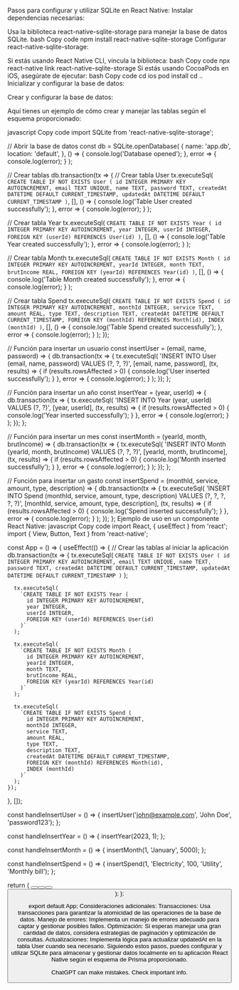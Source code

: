 Pasos para configurar y utilizar SQLite en React Native:
Instalar dependencias necesarias:

Usa la biblioteca react-native-sqlite-storage para manejar la base de datos SQLite.
bash
Copy code
npm install react-native-sqlite-storage
Configurar react-native-sqlite-storage:

Si estás usando React Native CLI, vincula la biblioteca:
bash
Copy code
npx react-native link react-native-sqlite-storage
Si estás usando CocoaPods en iOS, asegúrate de ejecutar:
bash
Copy code
cd ios
pod install
cd ..
Inicializar y configurar la base de datos:

Crear y configurar la base de datos:

Aquí tienes un ejemplo de cómo crear y manejar las tablas según el esquema proporcionado:

javascript
Copy code
import SQLite from 'react-native-sqlite-storage';

// Abrir la base de datos
const db = SQLite.openDatabase(
{
name: 'app.db',
location: 'default',
},
() => { console.log('Database opened'); },
error => { console.log(error); }
);

// Crear tablas
db.transaction(tx => {
// Crear tabla User
tx.executeSql(
`CREATE TABLE IF NOT EXISTS User (
      id INTEGER PRIMARY KEY AUTOINCREMENT,
      email TEXT UNIQUE,
      name TEXT,
      password TEXT,
      createdAt DATETIME DEFAULT CURRENT_TIMESTAMP,
      updatedAt DATETIME DEFAULT CURRENT_TIMESTAMP
    )`,
[],
() => { console.log('Table User created successfully'); },
error => { console.log(error); }
);

// Crear tabla Year
tx.executeSql(
`CREATE TABLE IF NOT EXISTS Year (
      id INTEGER PRIMARY KEY AUTOINCREMENT,
      year INTEGER,
      userId INTEGER,
      FOREIGN KEY (userId) REFERENCES User(id)
    )`,
[],
() => { console.log('Table Year created successfully'); },
error => { console.log(error); }
);

// Crear tabla Month
tx.executeSql(
`CREATE TABLE IF NOT EXISTS Month (
      id INTEGER PRIMARY KEY AUTOINCREMENT,
      yearId INTEGER,
      month TEXT,
      brutIncome REAL,
      FOREIGN KEY (yearId) REFERENCES Year(id)
    )`,
[],
() => { console.log('Table Month created successfully'); },
error => { console.log(error); }
);

// Crear tabla Spend
tx.executeSql(
`CREATE TABLE IF NOT EXISTS Spend (
      id INTEGER PRIMARY KEY AUTOINCREMENT,
      monthId INTEGER,
      service TEXT,
      amount REAL,
      type TEXT,
      description TEXT,
      createdAt DATETIME DEFAULT CURRENT_TIMESTAMP,
      FOREIGN KEY (monthId) REFERENCES Month(id),
      INDEX (monthId)
    )`,
[],
() => { console.log('Table Spend created successfully'); },
error => { console.log(error); }
);
});

// Función para insertar un usuario
const insertUser = (email, name, password) => {
db.transaction(tx => {
tx.executeSql(
'INSERT INTO User (email, name, password) VALUES (?, ?, ?)',
[email, name, password],
(tx, results) => {
if (results.rowsAffected > 0) {
console.log('User inserted successfully');
}
},
error => { console.log(error); }
);
});
};

// Función para insertar un año
const insertYear = (year, userId) => {
db.transaction(tx => {
tx.executeSql(
'INSERT INTO Year (year, userId) VALUES (?, ?)',
[year, userId],
(tx, results) => {
if (results.rowsAffected > 0) {
console.log('Year inserted successfully');
}
},
error => { console.log(error); }
);
});
};

// Función para insertar un mes
const insertMonth = (yearId, month, brutIncome) => {
db.transaction(tx => {
tx.executeSql(
'INSERT INTO Month (yearId, month, brutIncome) VALUES (?, ?, ?)',
[yearId, month, brutIncome],
(tx, results) => {
if (results.rowsAffected > 0) {
console.log('Month inserted successfully');
}
},
error => { console.log(error); }
);
});
};

// Función para insertar un gasto
const insertSpend = (monthId, service, amount, type, description) => {
db.transaction(tx => {
tx.executeSql(
'INSERT INTO Spend (monthId, service, amount, type, description) VALUES (?, ?, ?, ?, ?)',
[monthId, service, amount, type, description],
(tx, results) => {
if (results.rowsAffected > 0) {
console.log('Spend inserted successfully');
}
},
error => { console.log(error); }
);
});
};
Ejemplo de uso en un componente React Native:
javascript
Copy code
import React, { useEffect } from 'react';
import { View, Button, Text } from 'react-native';

const App = () => {
useEffect(() => {
// Crear las tablas al iniciar la aplicación
db.transaction(tx => {
tx.executeSql(
`CREATE TABLE IF NOT EXISTS User (
          id INTEGER PRIMARY KEY AUTOINCREMENT,
          email TEXT UNIQUE,
          name TEXT,
          password TEXT,
          createdAt DATETIME DEFAULT CURRENT_TIMESTAMP,
          updatedAt DATETIME DEFAULT CURRENT_TIMESTAMP
        )`
);

      tx.executeSql(
        `CREATE TABLE IF NOT EXISTS Year (
          id INTEGER PRIMARY KEY AUTOINCREMENT,
          year INTEGER,
          userId INTEGER,
          FOREIGN KEY (userId) REFERENCES User(id)
        )`
      );

      tx.executeSql(
        `CREATE TABLE IF NOT EXISTS Month (
          id INTEGER PRIMARY KEY AUTOINCREMENT,
          yearId INTEGER,
          month TEXT,
          brutIncome REAL,
          FOREIGN KEY (yearId) REFERENCES Year(id)
        )`
      );

      tx.executeSql(
        `CREATE TABLE IF NOT EXISTS Spend (
          id INTEGER PRIMARY KEY AUTOINCREMENT,
          monthId INTEGER,
          service TEXT,
          amount REAL,
          type TEXT,
          description TEXT,
          createdAt DATETIME DEFAULT CURRENT_TIMESTAMP,
          FOREIGN KEY (monthId) REFERENCES Month(id),
          INDEX (monthId)
        )`
      );
    });

}, []);

const handleInsertUser = () => {
insertUser('john@example.com', 'John Doe', 'password123');
};

const handleInsertYear = () => {
insertYear(2023, 1);
};

const handleInsertMonth = () => {
insertMonth(1, 'January', 5000);
};

const handleInsertSpend = () => {
insertSpend(1, 'Electricity', 100, 'Utility', 'Monthly bill');
};

return (
<View>
<Button title="Insert User" onPress={handleInsertUser} />
<Button title="Insert Year" onPress={handleInsertYear} />
<Button title="Insert Month" onPress={handleInsertMonth} />
<Button title="Insert Spend" onPress={handleInsertSpend} />
</View>
);
};

export default App;
Consideraciones adicionales:
Transacciones: Usa transacciones para garantizar la atomicidad de las operaciones de la base de datos.
Manejo de errores: Implementa un manejo de errores adecuado para captar y gestionar posibles fallos.
Optimización: Si esperas manejar una gran cantidad de datos, considera estrategias de paginación y optimización de consultas.
Actualizaciones: Implementa lógica para actualizar updatedAt en la tabla User cuando sea necesario.
Siguiendo estos pasos, puedes configurar y utilizar SQLite para almacenar y gestionar datos localmente en tu aplicación React Native según el esquema de Prisma proporcionado.

ChatGPT can make mistakes. Check important info.
